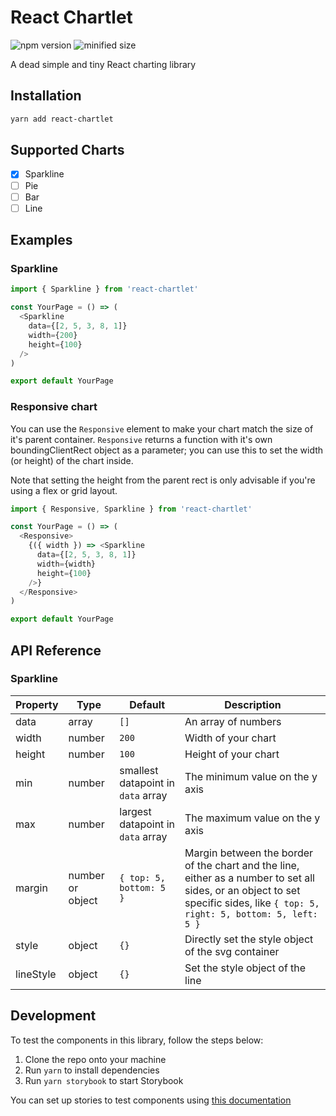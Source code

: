 # React Chartlet
![npm version](https://img.shields.io/npm/v/react-chartlet)
![minified size](https://img.shields.io/badge/minified%20size-455%20B-blue)

A dead simple and tiny React charting library

## Installation

```bash
yarn add react-chartlet
```

## Supported Charts

- [x] Sparkline
- [ ] Pie
- [ ] Bar
- [ ] Line

## Examples

### Sparkline

```js
import { Sparkline } from 'react-chartlet'

const YourPage = () => (
  <Sparkline
    data={[2, 5, 3, 8, 1]}
    width={200}
    height={100}
  />
)

export default YourPage
```

### Responsive chart

You can use the `Responsive` element to make your chart match the size of it's parent container. `Responsive` returns a function with it's own boundingClientRect object as a parameter; you can use this to set the width (or height) of the chart inside.

Note that setting the height from the parent rect is only advisable if you're using a flex or grid layout.

```js
import { Responsive, Sparkline } from 'react-chartlet'

const YourPage = () => (
  <Responsive>
    {({ width }) => <Sparkline
      data={[2, 5, 3, 8, 1]}
      width={width}
      height={100}
    />}
  </Responsive>
)

export default YourPage
```

## API Reference

### Sparkline

| Property | Type | Default | Description |
| - | - | - | - |
| data | array | `[]` | An array of numbers |
| width | number | `200` | Width of your chart |
| height | number | `100` | Height of your chart |
| min | number | smallest datapoint in `data` array | The minimum value on the y axis |
| max | number | largest datapoint in `data` array | The maximum value on the y axis |
| margin | number or object | `{ top: 5, bottom: 5 }` | Margin between the border of the chart and the line, either as a number to set all sides, or an object to set specific sides, like `{ top: 5, right: 5, bottom: 5, left: 5 }` |
| style | object | `{}` | Directly set the style object of the svg container |
| lineStyle | object | `{}` | Set the style object of the line |

## Development

To test the components in this library, follow the steps below:

1. Clone the repo onto your machine
2. Run `yarn` to install dependencies
3. Run `yarn storybook` to start Storybook

You can set up stories to test components using [this documentation](https://storybook.js.org/docs/react/writing-stories/introduction)
